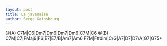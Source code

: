 ```yaml
---
layout: post
title: La javanaise
author: Serge Gainsbourg
---
```


<canvas class="chords">@(A) C7M|C6|Dm7|Dm6|Dm7|Dm6|C7M|C6
@(B) C7M|C7|FMaj9|F6|E7|E7/B|Am7|Am6
F7M|F#dim|C/G|A7|D7|D7/A|G7|G75+</canvas>





